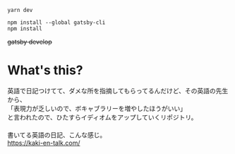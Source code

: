 ```
yarn dev

npm install --global gatsby-cli
npm install
```
~~gatsby develop~~

# What's this?
英語で日記つけてて、ダメな所を指摘してもらってるんだけど、その英語の先生から、  
「表現力が乏しいので、ボキャブラリーを増やしたほうがいい」  
と言われたので、ひたすらイディオムをアップしていくリポジトリ。  
　  
書いてる英語の日記、こんな感じ。  
<https://kaki-en-talk.com/>

